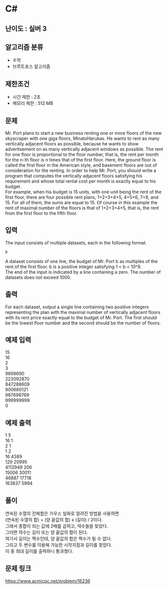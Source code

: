 # C#

## 난이도 : 실버 3

## 알고리즘 분류
  - 수학
  - 브루트포스 알고리즘

## 제한조건
  - 시간 제한 : 2초
  - 메모리 제한 : 512 MB

## 문제
Mr. Port plans to start a new business renting one or more floors of the new skyscraper with one giga floors, MinatoHarukas. He wants to rent as many vertically adjacent floors as possible, because he wants to show advertisement on as many vertically adjacent windows as possible. The rent for one floor is proportional to the floor number, that is, the rent per month for the n-th floor is n times that of the first floor. Here, the ground floor is called the first floor in the American style, and basement floors are out of consideration for the renting. In order to help Mr. Port, you should write a program that computes the vertically adjacent floors satisfying his requirement and whose total rental cost per month is exactly equal to his budget.<br/>
For example, when his budget is 15 units, with one unit being the rent of the first floor, there are four possible rent plans, 1+2+3+4+5, 4+5+6, 7+8, and 15. For all of them, the sums are equal to 15. Of course in this example the rent of maximal number of the floors is that of 1+2+3+4+5, that is, the rent from the first floor to the fifth floor.<br/>

## 입력
The input consists of multiple datasets, each in the following format.<br/>


	b


A dataset consists of one line, the budget of Mr. Port b as multiples of the rent of the first floor. b  is a positive integer satisfying 1 < b < 10^9.<br/>
The end of the input is indicated by a line containing a zero. The number of datasets does not exceed 1000.<br/>

## 출력
For each dataset, output a single line containing two positive integers representing the plan with the maximal number of vertically adjacent floors with its rent price exactly equal to the budget of Mr. Port. The first should be the lowest floor number and the second should be the number of floors.<br/>

## 예제 입력
15<br/>
16<br/>
2<br/>
3<br/>
9699690<br/>
223092870<br/>
847288609<br/>
900660121<br/>
987698769<br/>
999999999<br/>
0<br/>

## 예제 출력
1 5<br/>
16 1<br/>
2 1<br/>
1 2<br/>
16 4389<br/>
129 20995<br/>
4112949 206<br/>
15006 30011<br/>
46887 17718<br/>
163837 5994<br/>

## 풀이
연속된 수열의 전체합은 가우스 일화로 알려진 방법을 사용하면<br/>
(연속된 수열의 합) = (양 끝값의 합) x (길이) / 2이다.<br/>
그래서 총합이 되는 값에 2배를 곱하고, 약수들을 찾았다.<br/>
그러면 약수는 길이 또는 양 끝값의 합이 된다.<br/>
여기서 길이는 짝수인데, 양 끝값의 합은 짝수가 될 수 없다.<br/>
그리고 두 변수를 이용해 가능한 시작지점과 길이를 찾았다.<br/>
이 중 최대 길이를 출력하니 통과했다.<br/>

## 문제 링크
https://www.acmicpc.net/problem/16236
